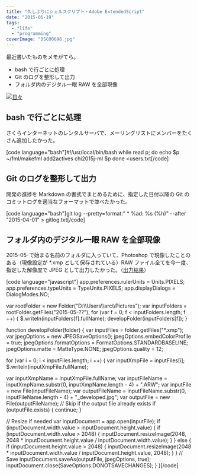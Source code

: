 ```yaml
---
title: "久しぶりにシェルスクリプト・Adobe ExtendedScript"
date: "2015-06-19"
tags:
  - "life"
  - "programming"
coverImage: "DSC00698.jpg"
---
```


最近書いたものをメモがてら。

- bash で行ごとに処理
- Git のログを整形して出力
- フォルダ内のデジタル一眼 RAW を全部現像

[![日々](/images/DSC00698-1024x682.jpg)](https://junkato.jp/ja/blog/wp-content/uploads/2015/06/DSC00698.jpg)

## bash で行ごとに処理

さくらインターネットのレンタルサーバで、メーリングリストにメンバーをたくさん追加したかった。

\[code language="bash"\]#!/usr/local/bin/bash while read p; do echo $p ~/fml/makefml add2actives chi2015j-ml $p done <users.txt\[/code\]

## Git のログを整形して出力

開発の進捗を Markdown の書式でまとめるために、指定した日付以降の Git のコミットログを適当なフォーマットで並べたかった。

\[code language="bash"\]git log --pretty=format:" \* %ad: %s (%h)" --after "2015-04-01" > gitlog.txt\[/code\]

## フォルダ内のデジタル一眼 RAW を全部現像

2015-05-で始まる名前のフォルダに入っていて、Photoshop で現像したことのある（現像設定が \*.xmp として保存されている）RAW ファイル全てを今一度、指定した解像度で JPEG として出力したかった。（[出力結果](http://goo.gl/photos/RBzDVXF7g6YT2YNY8)）

\[code language="javascript"\] app.preferences.rulerUnits = Units.PIXELS; app.preferences.typeUnits = TypeUnits.PIXELS; app.displayDialogs = DialogModes.NO;

var rootFolder = new Folder("D:\\\\Users\\\\arc\\\\Pictures"); var inputFolders = rootFolder.getFiles("2015-05-??"); for (var f = 0; f < inputFolders.length; f ++) { $.writeln(inputFolders\[f\].fullName); developFolder(inputFolders\[f\]); }

function developFolder(folder) { var inputFiles = folder.getFiles("\*.xmp"); var jpegOptions = new JPEGSaveOptions(); jpegOptions.embedColorProfile = true; jpegOptions.formatOptions = FormatOptions.STANDARDBASELINE; jpegOptions.matte = MatteType.NONE; jpegOptions.quality = 12;

for (var i = 0; i < inputFiles.length; i ++) { var inputXmpFile = inputFiles\[i\]; $.writeln(inputXmpFile.fullName);

var inputXmpName = inputXmpFile.fullName; var inputFileName = inputXmpName.substr(0, inputXmpName.length - 4) + ".ARW"; var inputFile = new File(inputFileName); var outputFileName = inputFileName.substr(0, inputFileName.length - 4) + "\_developed.jpg"; var outputFile = new File(outputFileName); // Skip if the output file already exists if (outputFile.exists) { continue; }

// Resize if needed var inputDocument = app.open(inputFile); if (inputDocument.width.value > inputDocument.height.value) { if (inputDocument.width.value > 2048) { inputDocument.resizeImage(2048, 2048 \* inputDocument.height.value / inputDocument.width.value); } } else { if (inputDocument.height.value > 2048) { inputDocument.resizeImage(2048 \* inputDocument.width.value / inputDocument.height.value, 2048); } } // Save inputDocument.saveAs(outputFile, jpegOptions, true); inputDocument.close(SaveOptions.DONOTSAVECHANGES); } }\[/code\]
